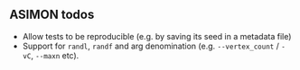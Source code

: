 ## ASIMON todos

- Allow tests to be reproducible (e.g. by saving its seed in a metadata file)
- Support for `randl`, `randf` and arg denomination (e.g. `--vertex_count` / `-vC`, `--maxn` etc).